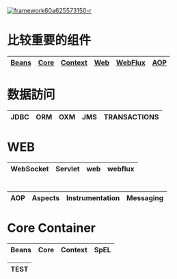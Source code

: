 
<a href="https://ibb.co/zPBR2nM"><img src="https://i.ibb.co/3SjNFr3/framework60a625573150-r.jpg" alt="framework60a625573150-r" border="0"></a>

# 比较重要的组件

[Beans](https://github.com/stevenli91748/JAVA-Architecture/blob/master/JAVA%20Framework/Spring/Spring%E5%9F%BA%E7%A1%80%E7%9F%A5%E8%AF%86/%E7%BB%84%E4%BB%B6--Beans.md )|[Core](https://github.com/stevenli91748/JAVA-Architecture/blob/master/JAVA%20Framework/Spring/Spring%E5%9F%BA%E7%A1%80%E7%9F%A5%E8%AF%86/%E7%BB%84%E4%BB%B6--Core.md)|[Context](https://github.com/stevenli91748/JAVA-Architecture/blob/master/JAVA%20Framework/Spring/Spring%E5%9F%BA%E7%A1%80%E7%9F%A5%E8%AF%86/%E7%BB%84%E4%BB%B6--Context.md)|[Web](https://github.com/stevenli91748/JAVA-Architecture/blob/master/JAVA%20Framework/Spring/Spring%E5%9F%BA%E7%A1%80%E7%9F%A5%E8%AF%86/%E7%BB%84%E4%BB%B6---Web.md)|[WebFlux](https://github.com/stevenli91748/JAVA-Architecture/blob/master/JAVA%20Framework/Spring/Spring%E5%9F%BA%E7%A1%80%E7%9F%A5%E8%AF%86/%E7%BB%84%E4%BB%B6---webflux.md)|[AOP](https://github.com/stevenli91748/JAVA-Architecture/blob/master/JAVA%20Framework/Spring/Spring%E5%9F%BA%E7%A1%80%E7%9F%A5%E8%AF%86/AOP.md)|
---|---|---|---|---|---|

# 数据訪问
JDBC|ORM|OXM|JMS|TRANSACTIONS|
---|---|---|---|---|

# WEB
WebSocket|Servlet|web|webflux|
---|---|---|---|

# 
AOP|Aspects|Instrumentation|Messaging|
---|---|---|---|

# Core Container

Beans|Core|Context|SpEL|
---|---|---|----|

TEST|
---|



